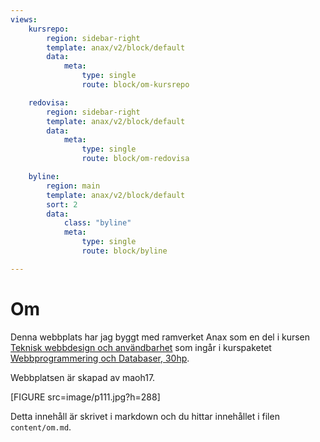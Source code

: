 ```yaml
---
views:
    kursrepo:
        region: sidebar-right
        template: anax/v2/block/default
        data:
            meta:
                type: single
                route: block/om-kursrepo

    redovisa:
        region: sidebar-right
        template: anax/v2/block/default
        data:
            meta:
                type: single
                route: block/om-redovisa

    byline:
        region: main
        template: anax/v2/block/default
        sort: 2
        data:
            class: "byline"
            meta:
                type: single
                route: block/byline

---
```

Om
=========================

Denna webbplats har jag byggt med ramverket Anax som en del i kursen [Teknisk webbdesign och användbarhet](https://dbwebb.se/kurser/design-v2) som ingår i kurspaketet  [Webbprogrammering och Databaser, 30hp](https://dbwebb.se/utbildning/webbprogrammering-och-databaser-30hp).

Webbplatsen är skapad av maoh17.

[FIGURE src=image/p111.jpg?h=288]

Detta innehåll är skrivet i markdown och du hittar innehållet i filen `content/om.md`.
